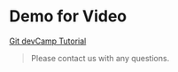 # Demo for Video

[Git devCamp Tutorial](https://devcamp.com)

> Please contact us with any questions.